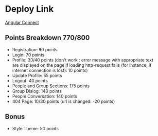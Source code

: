# Deploy Link

[Angular Connect](https://nazarankayuliya.github.io/AngularConnect/)

## Points Breakdown 770/800

- Registration: 60 points
- Login: 70 points
- Profile: 30/40 points (don't work : error message with appropriate text are displayed on the page if loading http-request fails (for instance, if internet connection is lost): 10 points)
- Update Profile: 55 points
- Logout: 40 points
- People and Group Sections: 175 points
- Group Dialog: 140 points
- People Conversation: 140 points
- 404 Page: 10/30 points (url is changed: -20 points)

## Bonus

- Style Theme: 50 points
